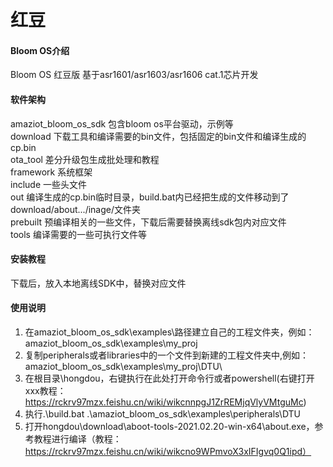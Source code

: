 # 红豆

#### Bloom OS介绍
Bloom OS 红豆版 基于asr1601/asr1603/asr1606 cat.1芯片开发  

#### 软件架构
amaziot_bloom_os_sdk 包含bloom os平台驱动，示例等  
download 下载工具和编译需要的bin文件，包括固定的bin文件和编译生成的cp.bin  
ota_tool 差分升级包生成批处理和教程  
framework 系统框架  
include 一些头文件  
out 编译生成的cp.bin临时目录，build.bat内已经把生成的文件移动到了download/about.../inage/文件夹  
prebuilt 预编译相关的一些文件，下载后需要替换离线sdk包内对应文件  
tools 编译需要的一些可执行文件等  

#### 安装教程

下载后，放入本地离线SDK中，替换对应文件

#### 使用说明

1.  在amaziot_bloom_os_sdk\examples\路径建立自己的工程文件夹，例如：amaziot_bloom_os_sdk\examples\my_proj
2.  复制peripherals或者libraries中的一个文件到新建的工程文件夹中,例如：amaziot_bloom_os_sdk\examples\my_proj\DTU\
3.  在根目录\hongdou，右键执行在此处打开命令行或者powershell(右键打开xxx教程：https://rckrv97mzx.feishu.cn/wiki/wikcnnpgJ1ZrREMjqVlyVMtguMc)
4.  执行.\build.bat .\amaziot_bloom_os_sdk\examples\peripherals\DTU
5.  打开hongdou\download\aboot-tools-2021.02.20-win-x64\about.exe，参考教程进行编译（教程：https://rckrv97mzx.feishu.cn/wiki/wikcno9WPmvoX3xIFIgvq0Q1ipd）


